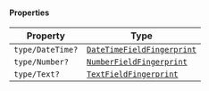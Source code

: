 #### Properties

| Property                                   | Type                                                                 |
| ------------------------------------------ | -------------------------------------------------------------------- |
| <a id="typedatetime"></a> `type/DateTime?` | [`DateTimeFieldFingerprint`](./api_html/DateTimeFieldFingerprint.md) |
| <a id="typenumber"></a> `type/Number?`     | [`NumberFieldFingerprint`](./api_html/NumberFieldFingerprint.md)     |
| <a id="typetext"></a> `type/Text?`         | [`TextFieldFingerprint`](./api_html/TextFieldFingerprint.md)         |
